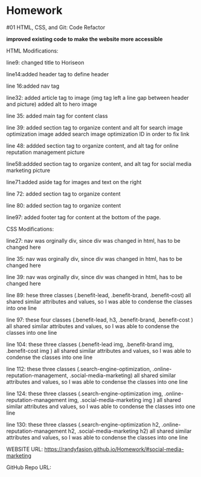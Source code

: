 # Homework 
#01 HTML, CSS, and Git: Code Refactor

**improved existing code to make the website more accessible**

HTML Modifications:

line9: changed title to Horiseon

line14:added header tag to define header

line 16:added nav tag

line32: added article tag to image (img tag left a line gap between header and picture) 
added alt to hero image

line 35: added main tag for content class

line 39: added section tag to organize content and alt for search image optimization image
added search image optimization ID in order to fix link

line 48: addded section tag to organize content, and alt tag for online reputation 
management picture

line58:addded section tag to organize content, and alt tag for social 
media marketing picture

line71:added aside tag for images and text on the right

line 72: added section tag to organize content

line 80: added section tag to organize content

line97: added footer tag for content at the bottom of the page.

CSS Modifications: 

line27: nav was orginally div, since div was changed in html, has to be changed here

line 35: nav was orginally div, since div was changed in html, has to be changed here

line 39: nav was orginally div, since div was changed in html, has to be changed here

line 89: hese three classes (.benefit-lead, .benefit-brand, .benefit-cost) all shared similar attributes and values, 
so I was able to condense the classes into one line

line 97: these four classes (.benefit-lead, h3, .benefit-brand, .benefit-cost ) all shared similar attributes and values, 
so I was able to condense the classes into one line

line 104: these three classes (.benefit-lead img, .benefit-brand img, .benefit-cost img ) all shared similar attributes and values, 
so I was able to condense the classes into one line

line 112: these three classes (.search-engine-optimization, .online-reputation-management, .social-media-marketing) all shared similar attributes and values, 
 so I was able to condense the classes into one line
 
 line 124: these three classes (.search-engine-optimization img, .online-reputation-management img, .social-media-marketing img ) all shared similar attributes and values, 
 so I was able to condense the classes into one line 
 
 line 130: these three classes (.search-engine-optimization h2, .online-reputation-management h2, .social-media-marketing h2) all shared similar attributes and values, 
so I was able to condense the classes into one line 
  
WEBSITE URL:
https://randyfasion.github.io/Homework/#social-media-marketing

GitHub Repo URL:

